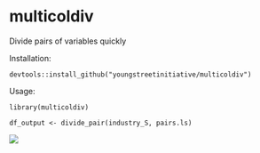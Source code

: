 # multicoldiv
Divide pairs of variables quickly

Installation:
```
devtools::install_github("youngstreetinitiative/multicoldiv")
```

Usage:
```
library(multicoldiv)

df_output <- divide_pair(industry_S, pairs.ls)
```

![](https://media.giphy.com/media/EsDD2hoP6xBJe/giphy.gif)
